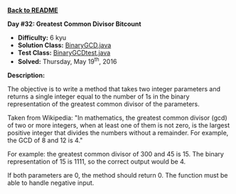 <a href=https://github.com/michaelwm/KataDay><b>Back to README</b><a>

<b>Day #32: Greatest Common Divisor Bitcount</b>

* <b>Difficulty:</b> 6 kyu
* <b>Solution Class:</b> [BinaryGCD.java](BinaryGCD.java)
* <b>Test Class:</b> [BinaryGCDtest.java](BinaryGCDtest.java)
* <b>Solved:</b> Thursday, May 19<sup>th</sup>, 2016

<b>Description:</b>

The objective is to write a method that takes two integer parameters and returns a single integer equal to the number of 1s in the binary representation of the greatest common divisor of the parameters.

Taken from Wikipedia: "In mathematics, the greatest common divisor (gcd) of two or more integers, when at least one of them is not zero, is the largest positive integer that divides the numbers without a remainder. For example, the GCD of 8 and 12 is 4."

For example: the greatest common divisor of 300 and 45 is 15. The binary representation of 15 is 1111, so the correct output would be 4.

If both parameters are 0, the method should return 0. The function must be able to handle negative input.